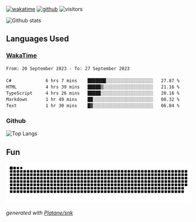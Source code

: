 [![wakatime](https://wakatime.com/badge/user/82c377cd-a54c-404c-b7df-177b313ca539.svg)](https://wakatime.com/@82c377cd-a54c-404c-b7df-177b313ca539)
[![github](https://img.shields.io/github/followers/xinthose?logo=github&style=plastic)](https://github.com/alanhamlett?tab=followers)
![visitors](https://visitor-badge.glitch.me/badge?page_id=xinthose&left_color=green&right_color=red)

![Github stats](https://github-readme-stats.vercel.app/api?username=xinthose&show_icons=true&theme=radical&count_private=true)

## Languages Used

### [WakaTime](https://wakatime.com/)
<!--START_SECTION:waka-->

```txt
From: 20 September 2023 - To: 27 September 2023

C#             6 hrs 7 mins    ███████░░░░░░░░░░░░░░░░░░   27.87 %
HTML           4 hrs 39 mins   █████▒░░░░░░░░░░░░░░░░░░░   21.16 %
TypeScript     4 hrs 26 mins   █████░░░░░░░░░░░░░░░░░░░░   20.16 %
Markdown       1 hr 49 mins    ██░░░░░░░░░░░░░░░░░░░░░░░   08.32 %
Text           1 hr 30 mins    █▓░░░░░░░░░░░░░░░░░░░░░░░   06.84 %
```

<!--END_SECTION:waka-->

### Github

![Top Langs](https://github-readme-stats.vercel.app/api/top-langs/?username=xinthose)

## Fun
![github contribution grid snake animation](https://raw.githubusercontent.com/xinthose/xinthose/output/github-contribution-grid-snake.svg)

_generated with [Platane/snk](https://github.com/Platane/snk)_
